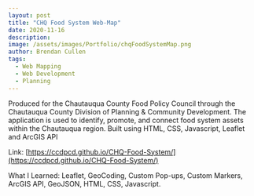 ```yaml
---
layout: post
title: "CHQ Food System Web-Map"
date: 2020-11-16
description: 
image: /assets/images/Portfolio/chqFoodSystemMap.png
author: Brendan Cullen
tags:
  - Web Mapping
  - Web Development
  - Planning
---
```

Produced for the Chautauqua County Food Policy Council through the Chautauqua County Division of Planning & Community Development. The application is used to identify, promote, and connect food system assets within the Chautauqua region. Built using HTML, CSS, Javascript, Leaflet and ArcGIS API

Link: [https://ccdpcd.github.io/CHQ-Food-System/](https://ccdpcd.github.io/CHQ-Food-System/)

What I Learned: Leaflet, GeoCoding, Custom Pop-ups, Custom Markers, ArcGIS API, GeoJSON, HTML, CSS, Javascript.